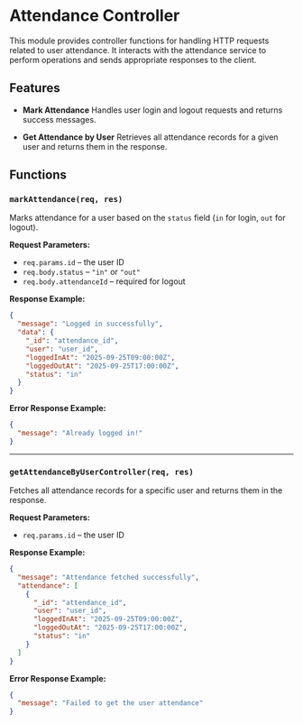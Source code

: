 # Attendance Controller

This module provides controller functions for handling HTTP requests related to user attendance. It interacts with the attendance service to perform operations and sends appropriate responses to the client.

## Features

- **Mark Attendance**
  Handles user login and logout requests and returns success messages.

- **Get Attendance by User**
  Retrieves all attendance records for a given user and returns them in the response.

## Functions

### `markAttendance(req, res)`

Marks attendance for a user based on the `status` field (`in` for login, `out` for logout).

**Request Parameters:**

- `req.params.id` – the user ID
- `req.body.status` – `"in"` or `"out"`
- `req.body.attendanceId` – required for logout

**Response Example:**

```json
{
  "message": "Logged in successfully",
  "data": {
    "_id": "attendance_id",
    "user": "user_id",
    "loggedInAt": "2025-09-25T09:00:00Z",
    "loggedOutAt": "2025-09-25T17:00:00Z",
    "status": "in"
  }
}
```

**Error Response Example:**

```json
{
  "message": "Already logged in!"
}
```

---

### `getAttendanceByUserController(req, res)`

Fetches all attendance records for a specific user and returns them in the response.

**Request Parameters:**

- `req.params.id` – the user ID

**Response Example:**

```json
{
  "message": "Attendance fetched successfully",
  "attendance": [
    {
      "_id": "attendance_id",
      "user": "user_id",
      "loggedInAt": "2025-09-25T09:00:00Z",
      "loggedOutAt": "2025-09-25T17:00:00Z",
      "status": "in"
    }
  ]
}
```

**Error Response Example:**

```json
{
  "message": "Failed to get the user attendance"
}
```
